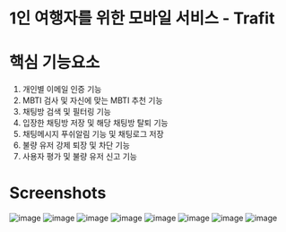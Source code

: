 # 1인 여행자를 위한 모바일 서비스 - Trafit

# 핵심 기능요소

 1. 개인별 이메일 인증 기능
 2. MBTI 검사 및 자신에 맞는 MBTI 추천 기능
 3. 채팅방 검색 및 필터링 기능
 4. 입장한 채팅방 저장 및 해당 채팅방 탈퇴 기능
 5. 채팅메시지 푸쉬알림 기능 및 채팅로그 저장
 6. 불량 유저 강제 퇴장 및 차단 기능
 7. 사용자 평가 및 불량 유저 신고 기능


# Screenshots

![image](https://user-images.githubusercontent.com/39829838/90504623-51119800-e18c-11ea-80f2-a8c41de9ea74.png)
![image](https://user-images.githubusercontent.com/39829838/90504694-6ab2df80-e18c-11ea-894e-74942e6e5cbd.png)
![image](https://user-images.githubusercontent.com/39829838/90504726-7a322880-e18c-11ea-9504-b82e10cdb8fc.png)
![image](https://user-images.githubusercontent.com/39829838/90504714-73a3b100-e18c-11ea-8b64-3c245ebcec9b.png)
![image](https://user-images.githubusercontent.com/39829838/90504749-81f1cd00-e18c-11ea-974e-f12e2845bf0f.png)
![image](https://user-images.githubusercontent.com/39829838/90504763-874f1780-e18c-11ea-983f-e37fbc5ebbad.png)
![image](https://user-images.githubusercontent.com/39829838/90505089-047a8c80-e18d-11ea-8d73-336a97297af1.png)
![image](https://user-images.githubusercontent.com/39829838/90504773-8cac6200-e18c-11ea-87c6-a1decee5c34d.png)
